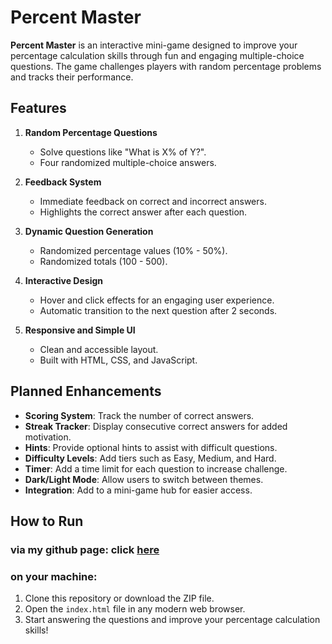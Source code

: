 # Percent Master

**Percent Master** is an interactive mini-game designed to improve your percentage calculation skills through fun and engaging multiple-choice questions. The game challenges players with random percentage problems and tracks their performance.

## Features

1. **Random Percentage Questions**  
   - Solve questions like "What is X% of Y?".
   - Four randomized multiple-choice answers.

2. **Feedback System**  
   - Immediate feedback on correct and incorrect answers.
   - Highlights the correct answer after each question.

3. **Dynamic Question Generation**  
   - Randomized percentage values (10% - 50%).
   - Randomized totals (100 - 500).

4. **Interactive Design**  
   - Hover and click effects for an engaging user experience.
   - Automatic transition to the next question after 2 seconds.

5. **Responsive and Simple UI**  
   - Clean and accessible layout.
   - Built with HTML, CSS, and JavaScript.

## Planned Enhancements

- **Scoring System**: Track the number of correct answers.
- **Streak Tracker**: Display consecutive correct answers for added motivation.
- **Hints**: Provide optional hints to assist with difficult questions.
- **Difficulty Levels**: Add tiers such as Easy, Medium, and Hard.
- **Timer**: Add a time limit for each question to increase challenge.
- **Dark/Light Mode**: Allow users to switch between themes.
- **Integration**: Add to a mini-game hub for easier access.

## How to Run

### via my github page: click [here](https://mattwydra.github.io/projects/minigames/percentage_calculation/index.html)

### on your machine:

1. Clone this repository or download the ZIP file.
2. Open the `index.html` file in any modern web browser.
3. Start answering the questions and improve your percentage calculation skills!

